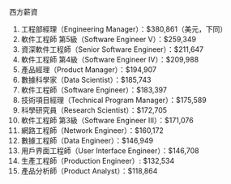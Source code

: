 西方薪資
1. 工程部經理（Engineering Manager）：$380,861（美元，下同）
2. 軟件工程師 第5級（Software Engineer V）：$259,349
3. 資深軟件工程師（Senior Software Engineer）：$211,647
4. 軟件工程師 第4級（Software Engineer IV）：$209,988
5. 產品經理（Product Manager）：$194,907
6. 數據科學家（Data Scientist）：$185,743
7. 軟件工程師（Software Engineer）：$183,397
8. 技術項目經理（Technical Program Manager）：$175,589
9. 科學研究員（Research Scientist）：$172,705
10. 軟件工程師 第3級（Software Engineer III）：$171,076
11. 網路工程師（Network Engineer）：$160,172
12. 數據工程師（Data Engineer）：$146,949
13. 用戶界面工程師（User Interface Engineer）：$146,708
14. 生產工程師（Production Engineer）: $132,534
15. 產品分析師（Product Analyst）：$118,864
